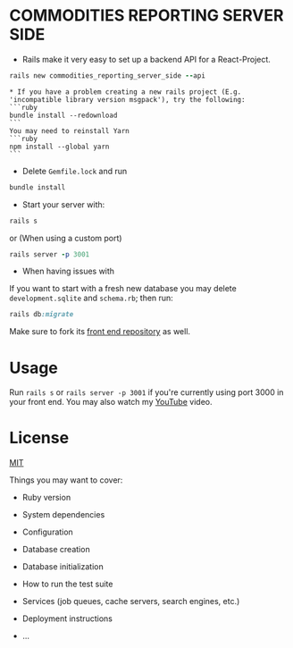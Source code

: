 # COMMODITIES REPORTING SERVER SIDE

* Rails make it very easy to set up a backend API for a React-Project.
```ruby
rails new commodities_reporting_server_side --api
```
    * If you have a problem creating a new rails project (E.g. 'incompatible library version msgpack'), try the following:
    ```ruby
    bundle install --redownload
    ```
    You may need to reinstall Yarn
    ```ruby
    npm install --global yarn
    ```
* Delete `Gemfile.lock` and run
```ruby
bundle install
```
* Start your server with:
```ruby
rails s
```
or (When using a custom port)
```ruby
rails server -p 3001
```
* When having issues with 





If you want to start with a fresh new database you may delete `development.sqlite` and `schema.rb`; then run:
```ruby
rails db:migrate
```
Make sure to fork its [front end repository](https://github.com/drivera53/webapp-cripto-react) as well.

# Usage
Run `rails s` or `rails server -p 3001` if you're currently using port 3000 in your front end. 
You may also watch my [YouTube](https://www.youtube.com/watch?v=8Pp9b6Zprw8) video.

# License
[MIT](https://github.com/drivera53/react-flatcoin-rails-backend/blob/main/LICENSE)


Things you may want to cover:

* Ruby version

* System dependencies

* Configuration

* Database creation

* Database initialization

* How to run the test suite

* Services (job queues, cache servers, search engines, etc.)

* Deployment instructions

* ...
